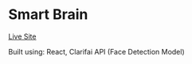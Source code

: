 # Smart Brain

[Live Site](https://smartbrain-rs.netlify.app)

Built using: React, Clarifai API (Face Detection Model)
